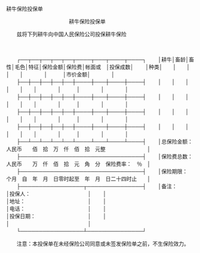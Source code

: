 



耕牛保险投保单



 

　　　　　　　　　　　　耕牛保险投保单

　　兹将下列耕牛向中国人民保险公司投保耕牛保险

　　


　　┌──┬──┬──┬──┬──┬────┬───┬────┬────┐
　　│耕牛│畜龄│畜性│毛色│特征│保险金额│保险费│帐面或　│投保成数│
　　│种类│　　│　　│　　│　　│　　　　│　　　│市价金额│　　　　│
　　├──┼──┼──┼──┼──┼────┼───┼────┼────┤
　　│　　│　　│　　│　　│　　│　　　　│　　　│　　　　│　　　　│
　　├──┼──┼──┼──┼──┼────┼───┼────┼────┤
　　│　　│　　│　　│　　│　　│　　　　│　　　│　　　　│　　　　│
　　├──┼──┼──┼──┼──┼────┼───┼────┼────┤
　　│　　│　　│　　│　　│　　│　　　　│　　　│　　　　│　　　　│
　　├──┼──┼──┼──┼──┼────┼───┼────┼────┤
　　│　　│　　│　　│　　│　　│　　　　│　　　│　　　　│　　　　│
　　├──┴──┴──┴──┴──┴────┴───┴────┴────┤
　　│总保险金额：人民币　　佰　拾　万　仟　佰　拾　元整　　　　　　　　│
　　├─────────────────────────────────┤
　　│保险费总数：人民币　　万　仟　佰　拾　元　角　分　保险费率：　％　│
　　├─────────────────────────────────┤
　　│保险期限：　个月　自　年　月　日零时起至　年　月　日二十四时止　　│
　　├─────────────────┬───────────────┤
　　│备注：　　　　　　　　　　　　　　│投保人：　　　　　　　　　　　│
　　│　　　　　　　　　　　　　　　　　│地址：　　　　　　　　　　　　│
　　│　　　　　　　　　　　　　　　　　│电话：　　　　　　　　　　　　│
　　│　　　　　　　　　　　　　　　　　│投保日期：　　　　　　　　　　│
　　│　　　　　　　　　　　　　　　　　│　　　　　　　　　　　　　　　│
　　└─────────────────┴───────────────┘
　　


　　注意：本投保单在未经保险公司同意或未签发保险单之前，不生保险效力。

　　